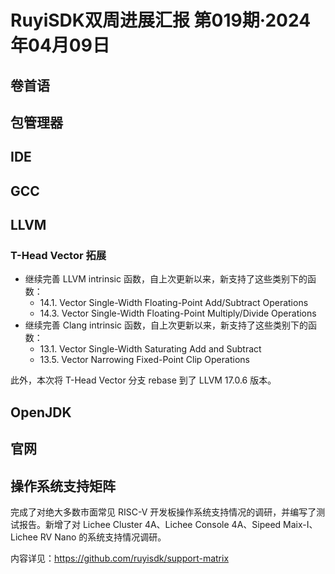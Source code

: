 # RuyiSDK双周进展汇报  第019期·2024年04月09日

## 卷首语


## 包管理器


## IDE


## GCC


## LLVM

### T-Head Vector 拓展

- 继续完善 LLVM intrinsic 函数，自上次更新以来，新支持了这些类别下的函数：
  - 14.1. Vector Single-Width Floating-Point Add/Subtract Operations
  - 14.3. Vector Single-Width Floating-Point Multiply/Divide Operations
- 继续完善 Clang intrinsic 函数，自上次更新以来，新支持了这些类别下的函数：
  - 13.1. Vector Single-Width Saturating Add and Subtract
  - 13.5. Vector Narrowing Fixed-Point Clip Operations

此外，本次将 T-Head Vector 分支 rebase 到了 LLVM 17.0.6 版本。

## OpenJDK


## 官网


## 操作系统支持矩阵

完成了对绝大多数市面常见 RISC-V 开发板操作系统支持情况的调研，并编写了测试报告。新增了对 Lichee Cluster 4A、Lichee Console 4A、Sipeed Maix-I、Lichee RV Nano 的系统支持情况调研。

内容详见：https://github.com/ruyisdk/support-matrix
